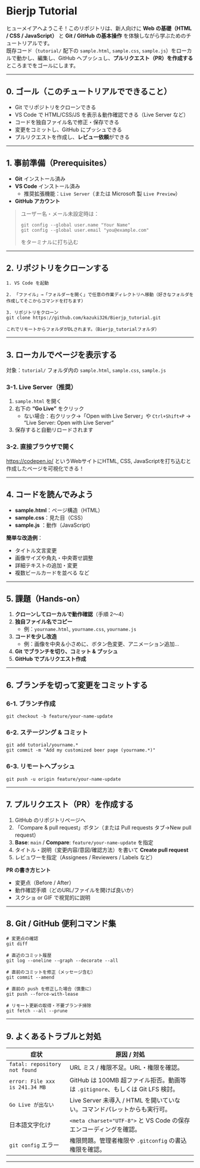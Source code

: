 # Bierjp Tutorial

ヒューメイアへようこそ！このリポジトリは、新人向けに **Web の基礎（HTML / CSS / JavaScript）** と **Git / GitHub の基本操作** を体験しながら学ぶためのチュートリアルです。  
既存コード（`tutorial/` 配下の `sample.html`, `sample.css`, `sample.js`）をローカルで動かし、編集し、GitHub へプッシュし、**プルリクエスト（PR）を作成する** ところまでをゴールにします。

---

## 0. ゴール（このチュートリアルでできること）

- Git でリポジトリをクローンできる  
- VS Code で HTML/CSS/JS を表示＆動作確認できる（Live Server など）  
- コードを独自ファイル名で修正・保存できる  
- 変更をコミットし、GitHub にプッシュできる  
- プルリクエストを作成し、**レビュー依頼**ができる  

---

## 1. 事前準備（Prerequisites）

- **Git** インストール済み  
- **VS Code** インストール済み  
  - 推奨拡張機能：`Live Server`（または Microsoft 製 `Live Preview`）  
- **GitHub アカウント**

> ユーザー名・メール未設定時は：
> ```
> git config --global user.name "Your Name"
> git config --global user.email "you@example.com"
> ```
>をターミナルに打ち込む

---

## 2. リポジトリをクローンする

```
1. VS Code を起動  

2. 「ファイル」→「フォルダーを開く」で任意の作業ディレクトリへ移動（好きなフォルダを作成してそこからコマンドを打ちます）

3. リポジトリをクローン
git clone https://github.com/kazuki326/Bierjp_tutorial.git

これでリモートからフォルダがDLされます。（Bierjp_tutorialフォルダ）
```


---

## 3. ローカルでページを表示する

対象：`tutorial/` フォルダ内の `sample.html`, `sample.css`, `sample.js`

### 3-1. Live Server（推奨）
1. `sample.html` を開く  
2. 右下の **“Go Live”** をクリック  
   - ない場合：右クリック→「Open with Live Server」や `Ctrl+Shift+P` → “Live Server: Open with Live Server”  
3. 保存すると自動リロードされます

### 3-2. 直接ブラウザで開く
https://codepen.io/
というWebサイトにHTML, CSS, JavaScriptを打ち込むと作成したページを可視化できる！

---

## 4. コードを読んでみよう

- **sample.html**：ページ構造（HTML）  
- **sample.css**：見た目（CSS）  
- **sample.js** ：動作（JavaScript）

**簡単な改造例**：
- タイトル文言変更  
- 画像サイズや角丸・中央寄せ調整  
- 詳細テキストの追加・変更  
- 複数ビールカードを並べる など

---

## 5. 課題（Hands-on）

1. **クローンしてローカルで動作確認**（手順 2〜4）  
2. **独自ファイル名でコピー**  
   - 例：`yourname.html`, `yourname.css`, `yourname.js`  
3. **コードを少し改造**  
   - 例：画像を中央＆小さめに、ボタン色変更、アニメーション追加…  
4. **Git でブランチを切り、コミット & プッシュ**  
5. **GitHub でプルリクエスト作成**  

---

## 6. ブランチを切って変更をコミットする

### 6-1. ブランチ作成
```
git checkout -b feature/your-name-update
```

### 6-2. ステージング & コミット
```
git add tutorial/yourname.*
git commit -m "Add my customized beer page (yourname.*)"
```

### 6-3. リモートへプッシュ
```
git push -u origin feature/your-name-update
```

---

## 7. プルリクエスト（PR）を作成する

1. GitHub のリポジトリページへ  
2. 「Compare & pull request」ボタン（または Pull requests タブ→New pull request）  
3. **Base**: `main` / **Compare**: `feature/your-name-update` を指定  
4. タイトル・説明（変更内容/意図/確認方法）を書いて **Create pull request**  
5. レビュワーを指定（Assignees / Reviewers / Labels など）

**PR の書き方ヒント**  
- 変更点（Before / After）  
- 動作確認手順（どのURL/ファイルを開けば良いか）  
- スクショ or GIF で視覚的に説明  

---

## 8. Git / GitHub 便利コマンド集

```
# 変更点の確認
git diff

# 直近のコミット履歴
git log --oneline --graph --decorate --all

# 直前のコミットを修正（メッセージ含む）
git commit --amend

# 直前の push を修正した場合（慎重に）
git push --force-with-lease

# リモート更新の取得・不要ブランチ掃除
git fetch --all --prune
```

---

## 9. よくあるトラブルと対処

| 症状 | 原因 / 対処 |
|------|--------------|
| `fatal: repository not found` | URL ミス / 権限不足。URL・権限を確認。 |
| `error: File xxx is 241.34 MB` | GitHub は 100MB 超ファイル拒否。動画等は `.gitignore`、もしくは Git LFS 検討。 |
| `Go Live が出ない` | Live Server 未導入 / HTML を開いていない。コマンドパレットからも実行可。 |
| 日本語文字化け | `<meta charset="UTF-8">` と VS Code の保存エンコーディングを確認。 |
| `git config` エラー | 権限問題。管理者権限や `.gitconfig` の書込権限を確認。 |

---
